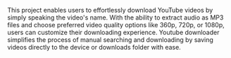 This project enables users to effortlessly download YouTube videos by simply speaking the video's name. 
With the ability to extract audio as MP3 files and choose preferred video quality options like 360p, 720p, or 1080p, users can customize their downloading experience.
Youtube downloader simplifies the process of manual searching and downloading by saving videos directly to the device or downloads folder with ease.





